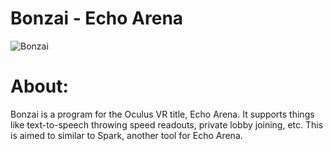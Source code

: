 # Bonzai - Echo Arena
![Bonzai](https://github.com/user-attachments/assets/f4f0055b-c5b7-4b91-b286-0bf9e92f7836)

# About:
Bonzai is a program for the Oculus VR title, Echo Arena. It supports things like text-to-speech throwing speed readouts, private lobby joining, etc. This is aimed to similar to Spark, another tool for Echo Arena.
